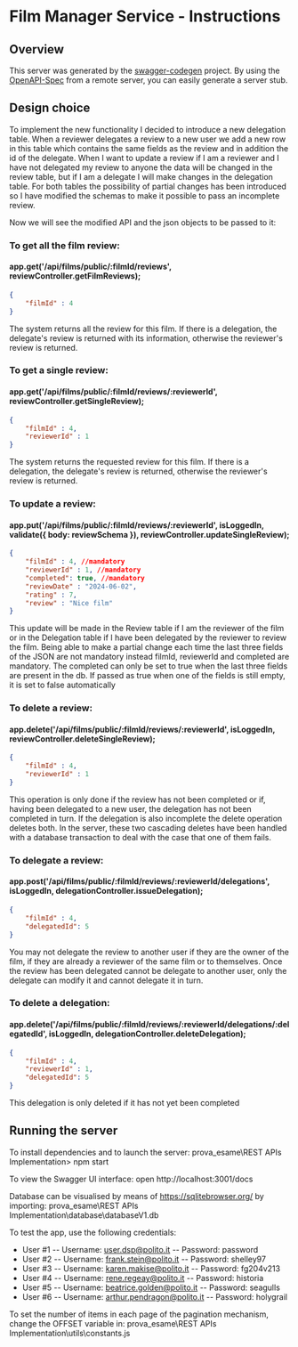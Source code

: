 # Film Manager Service - Instructions

## Overview
This server was generated by the [swagger-codegen](https://github.com/swagger-api/swagger-codegen) project.  By using the [OpenAPI-Spec](https://github.com/OAI/OpenAPI-Specification) from a remote server, you can easily generate a server stub.

## Design choice
To implement the new functionality I decided to introduce a new delegation table. When a reviewer delegates a review to a new user we add a new row in this table which contains the same fields as the review and in addition the id of the delegate. When I want to update a review if I am a reviewer and I have not delegated my review to anyone the data will be changed in the review table, but if I am a delegate I will make changes in the delegation table. For both tables the possibility of partial changes has been introduced so I have modified the schemas to make it possible to pass an incomplete review.

Now we will see the modified API and the json objects to be passed to it:

### To get all the film review:
#### app.get('/api/films/public/:filmId/reviews', reviewController.getFilmReviews);

```json
{
    "filmId" : 4
}
```
The system returns all the review for this film. If there is a delegation, the delegate's review is returned with its information, otherwise the reviewer's review is returned.

### To get a single review:
#### app.get('/api/films/public/:filmId/reviews/:reviewerId', reviewController.getSingleReview);
```json
{
    "filmId" : 4, 
    "reviewerId" : 1
}
```
The system returns the requested review for this film. If there is a delegation, the delegate's review is returned, otherwise the reviewer's review is returned.

### To update a review:
#### app.put('/api/films/public/:filmId/reviews/:reviewerId', isLoggedIn, validate({ body: reviewSchema }), reviewController.updateSingleReview);
```json
{
    "filmId" : 4, //mandatory
    "reviewerId" : 1, //mandatory
    "completed": true, //mandatory
    "reviewDate" : "2024-06-02",
    "rating" : 7,
    "review" : "Nice film"
}
```
This update will be made in the Review table if I am the reviewer of the film or in the Delegation table if I have been delegated by the reviewer to review the film. Being able to make a partial change each time the last three fields of the JSON are not mandatory instead filmId, reviewerId and completed are mandatory. The completed can only be set to true when the last three fields are present in the db. If passed as true when one of the fields is still empty, it is set to false automatically

### To delete a review:
#### app.delete('/api/films/public/:filmId/reviews/:reviewerId', isLoggedIn, reviewController.deleteSingleReview);
```json
{
    "filmId" : 4, 
    "reviewerId" : 1
}
```
This operation is only done if the review has not been completed or if, having been delegated to a new user, the delegation has not been completed in turn. If the delegation is also incomplete the delete operation deletes both. In the server, these two cascading deletes have been handled with a database transaction to deal with the case that one of them fails.

### To delegate a review:
#### app.post('/api/films/public/:filmId/reviews/:reviewerId/delegations', isLoggedIn, delegationController.issueDelegation);
```json
{
    "filmId" : 4, 
    "delegatedId": 5
}
```
You may not delegate the review to another user if they are the owner of the film, if they are already a reviewer of the same film or to themselves. Once the review has been delegated cannot be delegate to another user, only the delegate can modify it and cannot delegate it in turn.

### To delete a delegation:
#### app.delete('/api/films/public/:filmId/reviews/:reviewerId/delegations/:delegatedId', isLoggedIn, delegationController.deleteDelegation);
```json
{
    "filmId" : 4, 
    "reviewerId" : 1,
    "delegatedId": 5
}
```
This delegation is only deleted if it has not yet been completed

## Running the server

To install dependencies and to launch the server:
prova_esame\REST APIs Implementation> npm start

To view the Swagger UI interface:
open http://localhost:3001/docs

Database can be visualised by means of https://sqlitebrowser.org/ by importing:
prova_esame\REST APIs Implementation\database\databaseV1.db

To test the app, use the following credentials:
- User #1
-- Username: user.dsp@polito.it
-- Password: password
- User #2
-- Username: frank.stein@polito.it
-- Password: shelley97
- User #3
-- Username: karen.makise@polito.it
-- Password: fg204v213
- User #4
-- Username: rene.regeay@polito.it
-- Password: historia
- User #5
-- Username: beatrice.golden@polito.it
-- Password: seagulls
- User #6
-- Username: arthur.pendragon@polito.it
-- Password: holygrail


To set the number of items in each page of the pagination mechanism, change the OFFSET variable in:
prova_esame\REST APIs Implementation\utils\constants.js

